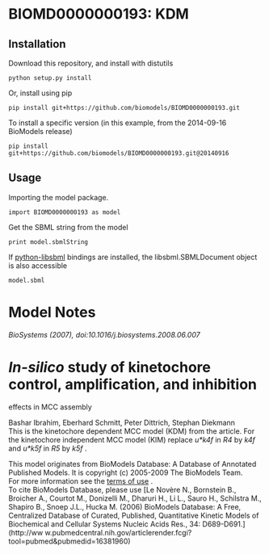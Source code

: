 # BIOMD0000000193: KDM

## Installation

Download this repository, and install with distutils

`python setup.py install`

Or, install using pip

`pip install git+https://github.com/biomodels/BIOMD0000000193.git`

To install a specific version (in this example, from the 2014-09-16 BioModels release)

`pip install git+https://github.com/biomodels/BIOMD0000000193.git@20140916`

## Usage

Importing the model package.

`import BIOMD0000000193 as model`

Get the SBML string from the model

`print model.sbmlString`

If [python-libsbml](https://pypi.python.org/pypi/python-libsbml) bindings are
installed, the libsbml.SBMLDocument object is also accessible

`model.sbml`


# Model Notes
_BioSystems (2007), doi:10.1016/j.biosystems.2008.06.007_

#  _In-silico_ study of kinetochore control, amplification, and inhibition
effects in MCC assembly

  
Bashar Ibrahim, Eberhard Schmitt, Peter Dittrich, Stephan Diekmann  
This is the kinetochore dependent MCC model (KDM) from the article. For the
kinetochore independent MCC model (KIM) replace _u*k4f_ in _R4_ by _k4f_ and
_u*k5f_ in _R5_ by _k5f_ .  

This model originates from BioModels Database: A Database of Annotated
Published Models. It is copyright (c) 2005-2009 The BioModels Team.  
For more information see the [terms of
use](http://www.ebi.ac.uk/biomodels/legal.html) .  
To cite BioModels Database, please use [Le Novère N., Bornstein B., Broicher
A., Courtot M., Donizelli M., Dharuri H., Li L., Sauro H., Schilstra M.,
Shapiro B., Snoep J.L., Hucka M. (2006) BioModels Database: A Free,
Centralized Database of Curated, Published, Quantitative Kinetic Models of
Biochemical and Cellular Systems Nucleic Acids Res., 34: D689-D691.](http://ww
w.pubmedcentral.nih.gov/articlerender.fcgi?tool=pubmed&pubmedid=16381960)


